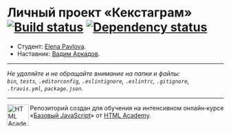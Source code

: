 # Личный проект «Кекстаграм» [![Build status][travis-image]][travis-url] [![Dependency status][dependency-image]][dependency-url]

* Студент: [Elena Pavlova](https://up.htmlacademy.ru/javascript/8/user/54237).
* Наставник: [Вадим Аркадов](https://htmlacademy.ru/profile/id313867).

---

_Не удаляйте и не обращайте внимание на папки и файлы:_<br>
_`bin`, `tests`, `.editorconfig`, `.eslintignore`, `.eslintrc`, `.gitignore`, `.travis.yml`, `package.json`._

---

<a href="https://htmlacademy.ru/intensive/javascript"><img align="left" width="50" height="50" title="HTML Academy" src="https://up.htmlacademy.ru/static/img/intensive/javascript/logo-for-github.svg"></a>

Репозиторий создан для обучения на интенсивном онлайн‑курсе «[Базовый JavaScript](https://htmlacademy.ru/intensive/javascript)» от [HTML Academy](https://htmlacademy.ru).

[travis-image]: https://travis-ci.org/htmlacademy-javascript/54237-kekstagram.svg?branch=master
[travis-url]: https://travis-ci.org/htmlacademy-javascript/54237-kekstagram
[dependency-image]: https://david-dm.org/htmlacademy-javascript/54237-kekstagram.svg?style=flat-square
[dependency-url]: https://david-dm.org/htmlacademy-javascript/54237-kekstagram
